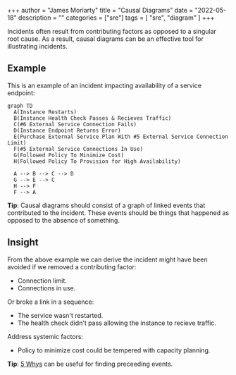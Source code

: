+++
author = "James Moriarty"
title = "Causal Diagrams"
date = "2022-05-18"
description = ""
categories = ["sre"]
tags = [
  "sre",
  "diagram"
]
+++

Incidents often result from contributing factors as opposed to a singular root cause. As a result, causal diagrams can be an effective tool for illustrating incidents.

## Example

This is an example of an incident impacting availability of a service endpoint:

```mermaid
graph TD
  A(Instance Restarts)
  B(Instance Health Check Passes & Recieves Traffic)
  C(#6 External Service Connection Fails)
  D(Instance Endpoint Returns Error)
  E(Purchase External Service Plan With #5 External Service Connection Limit)
  F(#5 External Service Connections In Use)
  G(Followed Policy To Minimize Cost)
  H(Followed Policy To Provision for High Availability)
  
  A --> B --> C --> D
  G --> E --> C
  H --> F
  F --> A
```
__Tip__: Causal diagrams should consist of a graph of linked events that contributed to the incident. These events should be things that happened as opposed to the absence of something.

## Insight

From the above example we can derive the incident might have been avoided if we removed a contributing factor:
* Connection limit.
* Connections in use.

Or broke a link in a sequence:
* The service wasn't restarted.
* The health check didn't pass allowing the instance to recieve traffic.

Address systemic factors:
* Policy to minimize cost could be tempered with capacity planning.

__Tip__: [5 Whys](https://www.mindtools.com/pages/article/newTMC_5W.htm) can be useful for finding preceeding events.